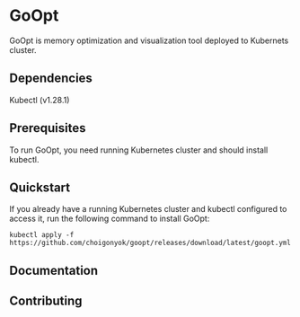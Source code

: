 # GoOpt

GoOpt is memory optimization and visualization tool deployed to Kubernets cluster.

## Dependencies

Kubectl (v1.28.1)

## Prerequisites

To run GoOpt, you need running Kubernetes cluster and should install kubectl.

## Quickstart

If you already have a running Kubernetes cluster and kubectl configured to access it, run the following command to install GoOpt:

```
kubectl apply -f https://github.com/choigonyok/goopt/releases/download/latest/goopt.yml
```

## Documentation

## Contributing